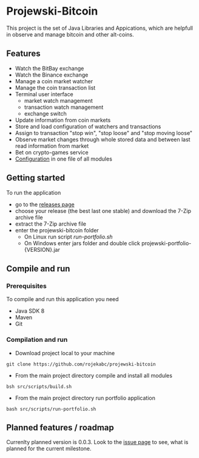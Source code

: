 # Projewski-Bitcoin

This project is the set of Java Libraries and Appications, which are helpfull in observe and manage bitcoin and other alt-coins.

## Features
* Watch the BitBay exchange
* Watch the Binance exchange
* Manage a coin market watcher
* Manage the coin transaction list
* Terminal user interface
  * market watch management
  * transaction watch management
  * exchange switch
* Update information from coin markets
* Store and load configuration of watchers and transactions
* Assign to transaction "stop win", "stop loose" and "stop moving loose"
* Observe market changes through whole stored data and between last read information from market
* Bet on crypto-games service
* [Configuration](https://github.com/rojekabc/projewski-bitcoin/wiki/Configuration-properties) in one file of all modules

## Getting started
To run the application
* go to the [releases page](https://github.com/rojekabc/projewski-bitcoin/releases)
* choose your release (the best last one stable) and download the 7-Zip archive file
* extract the 7-Zip archive file
* enter the projewski-bitcoin folder
  * On Linux run script _run-portfolio.sh_
  * On Windows enter jars folder and double click projewski-portfolio-{VERSION}.jar
  
## Compile and run
### Prerequisites
To compile and run this application you need
* Java SDK 8
* Maven
* Git
### Compilation and run
* Download project local to your machine
```
git clone https://github.com/rojekabc/projewski-bitcoin
```
* From the main project directory compile and install all modules
```
bsh src/scripts/build.sh
```
* From the main project directory run portfolio application
```
bash src/scripts/run-portfolio.sh
```

## Planned features / roadmap
Currenlty planned version is 0.0.3. Look to the [issue page](https://github.com/rojekabc/projewski-bitcoin/milestone/4) to see, what is planned for the current milestone.
